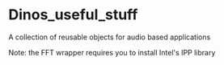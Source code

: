 # Dinos_useful_stuff
A collection of reusable objects for audio based applications 

Note: the FFT wrapper requires you to install Intel's IPP library
